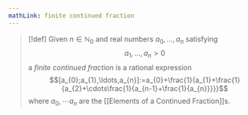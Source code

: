 ```yaml
---
mathLink: finite continued fraction
---
```

>[!def]
>Given $n\in \mathbb{N}_{0}$ and real numbers $a_{0},\ldots,a_{n}$ satisfying $$a_{1},\ldots,a_{n}>0$$a *finite continued fraction* is a rational expression $$[a_{0};a_{1},\ldots,a_{n}]:=a_{0}+\frac{1}{a_{1}+\frac{1}{a_{2}+\cdots\frac{1}{a_{n-1}+\frac{1}{a_{n}}}}}$$where $a_{0},\cdots a_{n}$ are the [[Elements of a Continued Fraction]]s.
